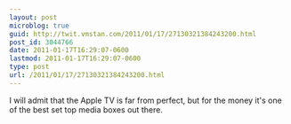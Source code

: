 ```yaml
---
layout: post
microblog: true
guid: http://twit.vmstan.com/2011/01/17/27130321384243200.html
post_id: 3044766
date: 2011-01-17T16:29:07-0600
lastmod: 2011-01-17T16:29:07-0600
type: post
url: /2011/01/17/27130321384243200.html
---
```

I will admit that the Apple TV is far from perfect, but for the money it's one of the best set top media boxes out there.
